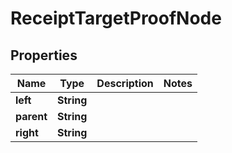 
# ReceiptTargetProofNode

## Properties
Name | Type | Description | Notes
------------ | ------------- | ------------- | -------------
**left** | **String** |  | 
**parent** | **String** |  | 
**right** | **String** |  | 



